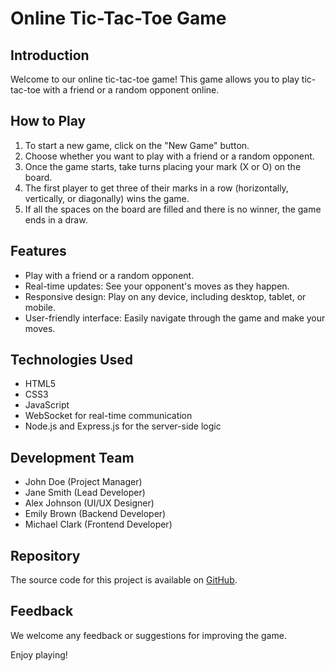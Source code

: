 # Online Tic-Tac-Toe Game

## Introduction
Welcome to our online tic-tac-toe game! This game allows you to play tic-tac-toe with a friend or a random opponent online.

## How to Play
1. To start a new game, click on the "New Game" button.
2. Choose whether you want to play with a friend or a random opponent.
3. Once the game starts, take turns placing your mark (X or O) on the board.
4. The first player to get three of their marks in a row (horizontally, vertically, or diagonally) wins the game.
5. If all the spaces on the board are filled and there is no winner, the game ends in a draw.

## Features
- Play with a friend or a random opponent.
- Real-time updates: See your opponent's moves as they happen.
- Responsive design: Play on any device, including desktop, tablet, or mobile.
- User-friendly interface: Easily navigate through the game and make your moves.

## Technologies Used
- HTML5
- CSS3
- JavaScript
- WebSocket for real-time communication
- Node.js and Express.js for the server-side logic

## Development Team
- John Doe (Project Manager)
- Jane Smith (Lead Developer)
- Alex Johnson (UI/UX Designer)
- Emily Brown (Backend Developer)
- Michael Clark (Frontend Developer)

## Repository
The source code for this project is available on [GitHub](https://github.com/SabEennn/online_tictactoe).

## Feedback
We welcome any feedback or suggestions for improving the game. 

Enjoy playing!
